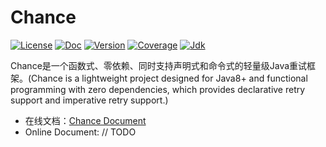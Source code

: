 # Chance

[![License](https://img.shields.io/badge/license-MIT%20License-blue.svg)](https://github.com/zjcscut/chance/blob/main/LICENSE)
[![Doc](https://img.shields.io/badge/doc-Document-brightgreen.svg)](https://project.vlts.cn)
[![Version](https://img.shields.io/maven-central/v/cn.vlts/chance?logo=apachemaven)](https://central.sonatype.com/artifact/cn.vlts/chance/0.0.1)
[![Coverage](https://img.shields.io/badge/coverage-95%25-8A2BE2.svg)](https://github.com/zjcscut/chance)
[![Jdk](https://img.shields.io/badge/jdk-1.8+-yellow.svg)](https://openjdk.org)

Chance是一个函数式、零依赖、同时支持声明式和命令式的轻量级Java重试框架。(Chance is a lightweight project designed for Java8+ and 
functional programming with zero dependencies, which provides declarative retry support and imperative retry support.)

- 在线文档：[Chance Document](https://project.vlts.cn)
- Online Document: // TODO